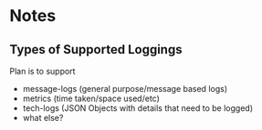 # Notes

## Types of Supported Loggings

Plan is to support 

- message-logs (general purpose/message based logs)
- metrics (time taken/space used/etc)
- tech-logs (JSON Objects with details that need to be logged)
- what else?

